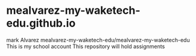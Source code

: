 # mealvarez-my-waketech-edu.github.io
mark Alvarez  mealvarez-my-waketech-edu/mealvarez-my-waketech-edu  This is my school account  This repository will hold assignments  
